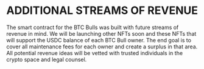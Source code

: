 # ADDITIONAL STREAMS OF REVENUE

The smart contract for the BTC Bulls was built with future streams of revenue in mind. We will be launching other NFTs soon and these NFTs that will support the USDC balance of each BTC Bull owner. The end goal is to cover all maintenance fees for each owner and create a surplus in that area. All potential revenue ideas will be vetted with trusted individuals in the crypto space and legal counsel.&#x20;

